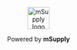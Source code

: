 <p align="center">
<img src="https://github.com/openmsupply/conforma-server/wiki/images/footer-logo.png" alt="mSupply logo" height="50">
</p>
<p align="center">
Powered by <b>mSupply</b>
</p>
